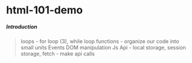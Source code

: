 # html-101-demo
##### Introduction
> loops - for loop (3), while loop
> functions - organize our code into small units
> Events
> DOM manipulation
> Js Api - local storage, session storage, fetch - make api calls